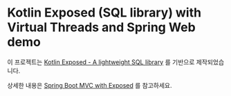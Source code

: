 # Kotlin Exposed (SQL library) with Virtual Threads and Spring Web demo

이
프로젝트는  [Kotlin Exposed - A lightweight SQL library](https://blog.jdriven.com/2019/07/kotlin-exposed-a-lightweight-sql-library/)
를 기반으로 제작되었습니다.

상세한
내용은 [Spring Boot MVC with Exposed](https://debop.notion.site/Spring-Boot-MVC-with-Exposed-1ad2744526b0807f86a1eaaeb4c6baae)
를 참고하세요.
